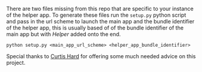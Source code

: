 There are two files missing from this repo that are specific to your instance of the helper app. To generate these files run the `setup.py` python script and pass in the url scheme to launch the main app and the bundle identifier of the helper app, this is usually based of of the bundle identifier of the main app but with *Helper* added onto the end.

```
python setup.py <main_app_url_scheme> <helper_app_bundle_identifier>
```

Special thanks to [Curtis Hard](http://www.geekygoodness.com) for offering some much needed advice on this project.